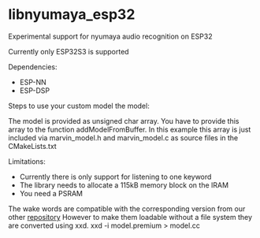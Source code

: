 # libnyumaya_esp32
Experimental support for nyumaya audio recognition on ESP32

Currently only ESP32S3 is supported

Dependencies:
* ESP-NN
* ESP-DSP


Steps to use your custom model the model:

The model is provided as unsigned char array. You have to
provide this array to the function addModelFromBuffer. In this
example this array is just included via marvin_model.h and
marvin_model.c as source files in the CMakeLists.txt


Limitations:

* Currently there is only support for listening to one keyword
* The library needs to allocate a 115kB memory block on the IRAM
* You need a PSRAM

The wake words are compatible with the corresponding version from
our other [repository](https://github.com/nyumaya/nyumaya_audio_recognition)
However to make them loadable without a file system they are converted using xxd.
xxd -i model.premium > model.cc
